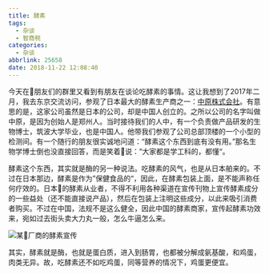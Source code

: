 ```yaml
---
title: 酵素
tags:
  - 杂谈
  - 智商税
categories:
  - 杂谈
abbrlink: 25658
date: 2018-11-22 12:08:40
---
```


今天在朋友们的群里又看到有朋友在谈论吃酵素的事情。这让我想到了2017年二月，我去东京交流访问，参观了日本最大的酵素生产商之一：[中原株式会社](https://ssl.nakahara2001.co.jp)。有意思的是，这家公司虽然是日本的公司，却是中国人创立的。之所以公司的名字叫做中原，是因为创始人是郑州人。当时接待我们的人中，有一个负责做产品研发的生物博士，筑波大学毕业，也是中国人。他带我们参观了公司总部顶楼的一个小型的检测间。有一个随行的朋友很实诚地问道：“酵素这个东西到底有没有用。”那名生物学博士倒也没直接回答，而是笑着说：”大家都是学工科的，都懂“。<!--more-->

酵素这个东西，其实就是酶的另一种说法。吃酵素的风气，也是从日本舶来的。不过在日本那边，酵素是作为”保健食品的“，因此，在酵素包装上面，是不能声称任何疗效的。日本的酵素从业者，不得不利用各种渠道在宣传刊物上宣传酵素成分的一些益处（还不能直接说产品），然后在包装上注明这些成分，以此来吸引消费者购买。不过在中国，法规不是这么健全，因此中国的酵素商家，宣传起酵素功效来，宛如过去街头卖大力丸一般，怎么牛逼怎么来。

![某厂商的酵素宣传](https://imgs.codewoody.com/uploads/big/f25d396eef1857959956a7772a3c52b7.jpg)

其实，酵素就是酶，也就是蛋白质，进入到肠胃，也都被分解成氨基酸，和鸡蛋，肉类无异。故，吃酵素还不如吃鸡蛋，同等营养的情况下，鸡蛋更便宜。